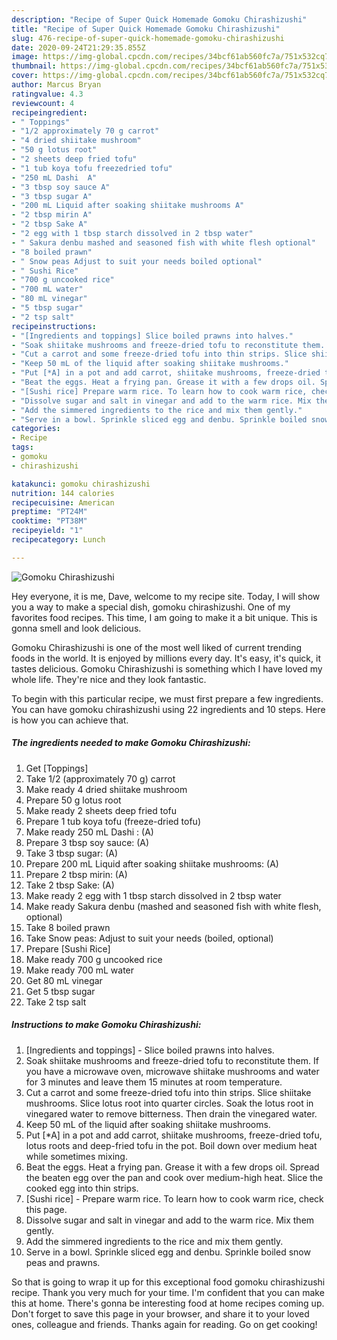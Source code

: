 ```yaml
---
description: "Recipe of Super Quick Homemade Gomoku Chirashizushi"
title: "Recipe of Super Quick Homemade Gomoku Chirashizushi"
slug: 476-recipe-of-super-quick-homemade-gomoku-chirashizushi
date: 2020-09-24T21:29:35.855Z
image: https://img-global.cpcdn.com/recipes/34bcf61ab560fc7a/751x532cq70/gomoku-chirashizushi-recipe-main-photo.jpg
thumbnail: https://img-global.cpcdn.com/recipes/34bcf61ab560fc7a/751x532cq70/gomoku-chirashizushi-recipe-main-photo.jpg
cover: https://img-global.cpcdn.com/recipes/34bcf61ab560fc7a/751x532cq70/gomoku-chirashizushi-recipe-main-photo.jpg
author: Marcus Bryan
ratingvalue: 4.3
reviewcount: 4
recipeingredient:
- " Toppings"
- "1/2 approximately 70 g carrot"
- "4 dried shiitake mushroom"
- "50 g lotus root"
- "2 sheets deep fried tofu"
- "1 tub koya tofu freezedried tofu"
- "250 mL Dashi  A"
- "3 tbsp soy sauce A"
- "3 tbsp sugar A"
- "200 mL Liquid after soaking shiitake mushrooms A"
- "2 tbsp mirin A"
- "2 tbsp Sake A"
- "2 egg with 1 tbsp starch dissolved in 2 tbsp water"
- " Sakura denbu mashed and seasoned fish with white flesh optional"
- "8 boiled prawn"
- " Snow peas Adjust to suit your needs boiled optional"
- " Sushi Rice"
- "700 g uncooked rice"
- "700 mL water"
- "80 mL vinegar"
- "5 tbsp sugar"
- "2 tsp salt"
recipeinstructions:
- "[Ingredients and toppings] Slice boiled prawns into halves."
- "Soak shiitake mushrooms and freeze-dried tofu to reconstitute them. If you have a microwave oven, microwave shiitake mushrooms and water for 3 minutes and leave them 15 minutes at room temperature."
- "Cut a carrot and some freeze-dried tofu into thin strips. Slice shiitake mushrooms. Slice lotus root into quarter circles. Soak the lotus root in vinegared water to remove bitterness. Then drain the vinegared water."
- "Keep 50 mL of the liquid after soaking shiitake mushrooms."
- "Put [*A] in a pot and add carrot, shiitake mushrooms, freeze-dried tofu, lotus roots and deep-fried tofu in the pot. Boil down over medium heat while sometimes mixing."
- "Beat the eggs. Heat a frying pan. Grease it with a few drops oil. Spread the beaten egg over the pan and cook over medium-high heat. Slice the cooked egg into thin strips."
- "[Sushi rice] Prepare warm rice. To learn how to cook warm rice, check this page."
- "Dissolve sugar and salt in vinegar and add to the warm rice. Mix them gently."
- "Add the simmered ingredients to the rice and mix them gently."
- "Serve in a bowl. Sprinkle sliced egg and denbu. Sprinkle boiled snow peas and prawns."
categories:
- Recipe
tags:
- gomoku
- chirashizushi

katakunci: gomoku chirashizushi 
nutrition: 144 calories
recipecuisine: American
preptime: "PT24M"
cooktime: "PT38M"
recipeyield: "1"
recipecategory: Lunch

---
```



![Gomoku Chirashizushi](https://img-global.cpcdn.com/recipes/34bcf61ab560fc7a/751x532cq70/gomoku-chirashizushi-recipe-main-photo.jpg)

Hey everyone, it is me, Dave, welcome to my recipe site. Today, I will show you a way to make a special dish, gomoku chirashizushi. One of my favorites food recipes. This time, I am going to make it a bit unique. This is gonna smell and look delicious.



Gomoku Chirashizushi is one of the most well liked of current trending foods in the world. It is enjoyed by millions every day. It's easy, it's quick, it tastes delicious. Gomoku Chirashizushi is something which I have loved my whole life. They're nice and they look fantastic.


To begin with this particular recipe, we must first prepare a few ingredients. You can have gomoku chirashizushi using 22 ingredients and 10 steps. Here is how you can achieve that.

<!--inarticleads1-->

##### The ingredients needed to make Gomoku Chirashizushi:

1. Get  [Toppings]
1. Take 1/2 (approximately 70 g) carrot
1. Make ready 4 dried shiitake mushroom
1. Prepare 50 g lotus root
1. Make ready 2 sheets deep fried tofu
1. Prepare 1 tub koya tofu (freeze-dried tofu)
1. Make ready 250 mL Dashi : (A)
1. Prepare 3 tbsp soy sauce: (A)
1. Take 3 tbsp sugar: (A)
1. Prepare 200 mL Liquid after soaking shiitake mushrooms: (A)
1. Prepare 2 tbsp mirin: (A)
1. Take 2 tbsp Sake: (A)
1. Make ready 2 egg with 1 tbsp starch dissolved in 2 tbsp water
1. Make ready  Sakura denbu (mashed and seasoned fish with white flesh, optional)
1. Take 8 boiled prawn
1. Take  Snow peas: Adjust to suit your needs (boiled, optional)
1. Prepare  [Sushi Rice]
1. Make ready 700 g uncooked rice
1. Make ready 700 mL water
1. Get 80 mL vinegar
1. Get 5 tbsp sugar
1. Take 2 tsp salt




<!--inarticleads2-->

##### Instructions to make Gomoku Chirashizushi:

1. [Ingredients and toppings] - Slice boiled prawns into halves.
1. Soak shiitake mushrooms and freeze-dried tofu to reconstitute them. If you have a microwave oven, microwave shiitake mushrooms and water for 3 minutes and leave them 15 minutes at room temperature.
1. Cut a carrot and some freeze-dried tofu into thin strips. Slice shiitake mushrooms. Slice lotus root into quarter circles. Soak the lotus root in vinegared water to remove bitterness. Then drain the vinegared water.
1. Keep 50 mL of the liquid after soaking shiitake mushrooms.
1. Put [*A] in a pot and add carrot, shiitake mushrooms, freeze-dried tofu, lotus roots and deep-fried tofu in the pot. Boil down over medium heat while sometimes mixing.
1. Beat the eggs. Heat a frying pan. Grease it with a few drops oil. Spread the beaten egg over the pan and cook over medium-high heat. Slice the cooked egg into thin strips.
1. [Sushi rice] - Prepare warm rice. To learn how to cook warm rice, check this page.
1. Dissolve sugar and salt in vinegar and add to the warm rice. Mix them gently.
1. Add the simmered ingredients to the rice and mix them gently.
1. Serve in a bowl. Sprinkle sliced egg and denbu. Sprinkle boiled snow peas and prawns.




So that is going to wrap it up for this exceptional food gomoku chirashizushi recipe. Thank you very much for your time. I'm confident that you can make this at home. There's gonna be interesting food at home recipes coming up. Don't forget to save this page in your browser, and share it to your loved ones, colleague and friends. Thanks again for reading. Go on get cooking!
